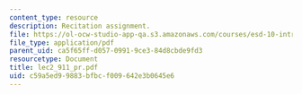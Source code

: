```yaml
---
content_type: resource
description: Recitation assignment.
file: https://ol-ocw-studio-app-qa.s3.amazonaws.com/courses/esd-10-introduction-to-technology-and-policy-fall-2006/c59a5ed99883bfbcf009642e3b0645e6_lec2_911_pr.pdf
file_type: application/pdf
parent_uid: ca5f65ff-d057-0991-9ce3-84d8cbde9fd3
resourcetype: Document
title: lec2_911_pr.pdf
uid: c59a5ed9-9883-bfbc-f009-642e3b0645e6
---
```

